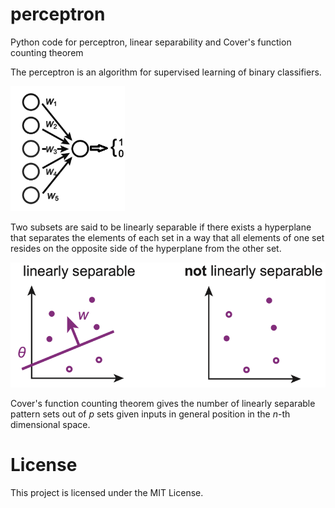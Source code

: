 # perceptron
Python code for perceptron, linear separability and Cover's function counting theorem

The perceptron is an algorithm for supervised learning of binary classifiers.

<img src="perceptron.png" height="200" />

Two subsets are said to be linearly separable if there exists a hyperplane that separates the elements of each set in a way that all elements of one set resides on the opposite side of the hyperplane from the other set.

<img src="separability.png" height="200" />

Cover's function counting theorem gives the number of linearly separable pattern sets out of *p* sets given inputs in general position in the *n*-th dimensional space.

# License
This project is licensed under the MIT License.
